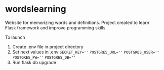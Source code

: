 # wordslearning

Website for memorizing words and definitions. 
Project created to learn Flask framework and improve programming skills

To launch

1. Create .env file  in project  directory
2. Set next values in .env 
`SECRET_KEY=''`
`POSTGRES_URL=''`
`POSTGRES_USER=''`
`POSTGRES_PW=''`
`POSTGRES_DB=''`
3. Run flask db upgrade  
  